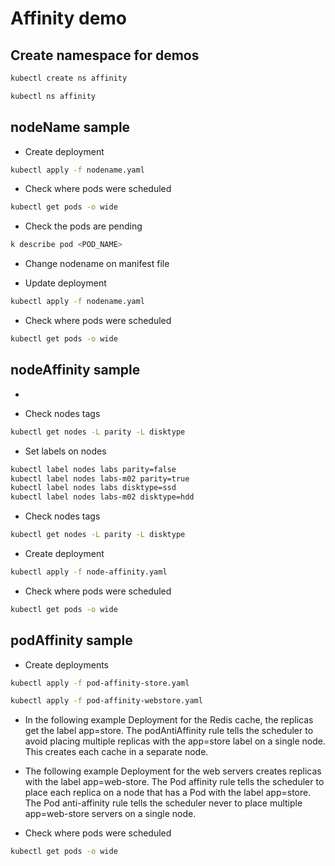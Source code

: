# Affinity demo

## Create namespace for demos

```bash
kubectl create ns affinity

kubectl ns affinity
```

## nodeName sample

- Create deployment

```bash
kubectl apply -f nodename.yaml
```

- Check where pods were scheduled

```bash
kubectl get pods -o wide
```

- Check the pods are pending

```bash
k describe pod <POD_NAME>
```

- Change nodename on manifest file

- Update deployment

```bash
kubectl apply -f nodename.yaml
```

- Check where pods were scheduled

```bash
kubectl get pods -o wide
```

## nodeAffinity sample

- 

- Check nodes tags

```bash
kubectl get nodes -L parity -L disktype
```

- Set labels on nodes

```bash
kubectl label nodes labs parity=false
kubectl label nodes labs-m02 parity=true
kubectl label nodes labs disktype=ssd
kubectl label nodes labs-m02 disktype=hdd
```

- Check nodes tags

```bash
kubectl get nodes -L parity -L disktype
```

- Create deployment

```bash
kubectl apply -f node-affinity.yaml
```

- Check where pods were scheduled

```bash
kubectl get pods -o wide
```

## podAffinity sample

- Create deployments

```bash
kubectl apply -f pod-affinity-store.yaml

kubectl apply -f pod-affinity-webstore.yaml
```

- In the following example Deployment for the Redis cache, the replicas get the label app=store. The podAntiAffinity rule tells the scheduler to avoid placing multiple replicas with the app=store label on a single node. This creates each cache in a separate node.

- The following example Deployment for the web servers creates replicas with the label app=web-store. The Pod affinity rule tells the scheduler to place each replica on a node that has a Pod with the label app=store. The Pod anti-affinity rule tells the scheduler never to place multiple app=web-store servers on a single node.

- Check where pods were scheduled

```bash
kubectl get pods -o wide
```
